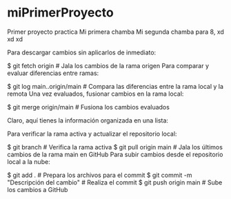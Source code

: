 # miPrimerProyecto
Primer proyecto practica
Mi primera chamba
Mi segunda chamba para 8, xd xd xd




Para descargar cambios sin aplicarlos de inmediato:

$ git fetch origin # Jala los cambios de la rama origen
Para comparar y evaluar diferencias entre ramas:

$ git log main..origin/main # Compara las diferencias entre la rama local y la remota
Una vez evaluados, fusionar cambios en la rama local:

$ git merge origin/main # Fusiona los cambios evaluados



Claro, aquí tienes la información organizada en una lista:

Para verificar la rama activa y actualizar el repositorio local:

$ git branch # Verifica la rama activa
$ git pull origin main # Jala los últimos cambios de la rama main en GitHub
Para subir cambios desde el repositorio local a la nube:

$ git add . # Prepara los archivos para el commit
$ git commit -m "Descripción del cambio" # Realiza el commit
$ git push origin main # Sube los cambios a GitHub
